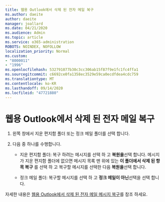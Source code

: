 ```yaml
---
title: 웹용 Outlook에서 삭제 된 전자 메일 복구
ms.author: daeite
author: daeite
manager: joallard
ms.date: 04/21/2020
ms.audience: Admin
ms.topic: article
ms.service: o365-administration
ROBOTS: NOINDEX, NOFOLLOW
localization_priority: Normal
ms.custom:
- "8000011"
- "1996"
ms.openlocfilehash: 532791077b30c3cc306ab15f87f9e1fc1fc4ffa1
ms.sourcegitcommit: c6692ce0fa1358ec3529e59ca0ecdfdea4cdc759
ms.translationtype: MT
ms.contentlocale: ko-KR
ms.lasthandoff: 09/14/2020
ms.locfileid: "47721880"
---
```

# <a name="recover-deleted-email-in-outlook-on-the-web"></a>웹용 Outlook에서 삭제 된 전자 메일 복구

1. 왼쪽 창에서 지운 편지함 폴더 또는 정크 메일 폴더를 선택 합니다.

2. 다음 중 하나를 수행합니다.

    - 지운 편지함 폴더: 복구 하려는 메시지를 선택 하 고 **복원을**선택 합니다. 메시지가 지운 편지함 폴더에 없으면 메시지 목록 맨 위에 있는 **이 폴더에서 삭제 된 항목 복구** 를 선택 하 고 복구할 메시지를 선택한 다음 **복원을**선택 합니다.

    - 정크 메일 폴더: 복구할 메시지를 선택 하 고 **정크 메일이 아닌**선택을 선택 합니다.

자세한 내용은 [웹용 Outlook에서 삭제 된 전자 메일 메시지 복구](https://support.office.com/article/a8ca78ac-4721-4066-95dd-571842e9fb11)를 참조 하세요.